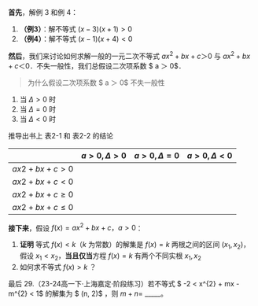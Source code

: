 **首先**，解例 3 和例 4：

1. **（例3）**：解不等式 $(x−3)(x+1)>0$
2. **（例4）**：解不等式 $(x−1)(x+4)<0$























**然后**，我们来讨论如何求解一般的一元二次不等式 $ax^2+bx+c＞0$  与 $ax^2+bx+c＜ 0$．不失一般性，我们总假设二次项系数 $ a ＞ 0$．

> 为什么假设二次项系数 $ a ＞ 0$ 不失一般性

1. 当  $\Delta > 0$   时
2. 当  $\Delta = 0$   时
3. 当  $\Delta < 0$   时

推导出书上 表2-1 和 表2-2 的结论





















|            | $a >0, \Delta > 0$        |            $a>0,\Delta=0$        |     $a>0,\Delta<0$     |
| :------------------: | :------------------------: | -------- | :------: |
| $ax2+bx+c>0$ |  |  |  |
| $ax2+bx+c<0$ |                    |                    |  |
| $ax2+bx+c≥0$ |                    |                    |  |
| $ax2+bx+c≤0$ |      |               |  |



**接下来**，假设 $f(x)=ax^2 +bx+c，a>0$：

1. **证明** 等式 $f(x)<k$（$k$ 为常数）的解集是 $f(x)=k$ 两根之间的区间 $(x_1,x_2)$，假设 $x_1<x_2$，**当且仅当**方程 $f(x)=k$ 有两个不同实根 $x_1,x_2$
2. 如何求不等式  $f(x)>k$ ？





























最后 29.（23-24高一下·上海嘉定·阶段练习）若不等式 $ -2 < x^{2} + mx - m^{2} < 1$  的解集为 $ (n, 2)$ ，则  $m + n =$ \_\_\_\_\_。